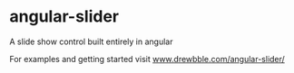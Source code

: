 angular-slider
==============

A slide show control built entirely in angular

For examples and getting started visit www.drewbble.com/angular-slider/
